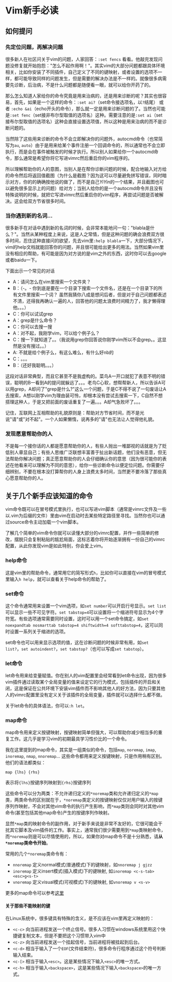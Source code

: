 Vim新手必读
===========

如何提问
--------

### 先定位问题，再解决问题

很多新人在社区问关于vim的问题，人家回答：`:set fencs` 看看。他敲完发现问题没修复就开始抱怨："怎么不起作用啊！"。其实vim的大部分问题都跟具体环境相关，比如你安装了不同插件，自己定义了不同的键映射，或者设置的选项不一样，都可能导致同样的问题发生，但是需要的解决办法是不一样的。就像很多病需要先诊断，后治病，不是什么问题都是随便看一眼，就可以给你开药了的。

那么怎么知道人家给你的命令究竟是用来治病的，还是用来诊断的呢？其实也很容易，首先，如果是一个这样的命令：`:set ai?`（set命令接选项名，以`?`结尾） 或者 `:echo &ai`（echo开头的命令），那么就一定是用来诊断问题的了。当然也可能是`:set fenc`（set接非布尔型取值的选项名）这种。需要注意的是`:set ai`（set接布尔型取值的选项名）这种会直接设置选项值，所以这种是用来治病的而不是诊断问题的。

当然除了这些用来诊断的命令不会立即解决你的问题外，autocmd命令（也常简写为`au`, `auto`）由于是用来给某个事件注册一个回调命令的，所以通常也不会立即执行，而是会在事件被触发的时候才执行。所以别人如果给你一个autocmd命令，那么通常是希望你将它写进vimrc然后重启你的vim程序的。

所以理解帮助你的人的意图，当别人是在帮你诊断问题的时候，配合地输入对方给的命令然后将返回值截图（为什么是截图？因为这可以尽量避免拼写错误，同时暗示对方，你的的确确按他说的做了，而不是自己*YiYin*的一个结果，并且截图也可以避免很多显示上的问题）给对方；当别人给你的是一个autocmd命令并且没有特殊说明的时候，就把它写进vimrc然后重启你的vim程序，再尝试问题是否被解决。这会给双方节省很多时间。

### 当你遇到新的名词...

很多新手在对话中遇到新的名词的时候，会非常本能地问一句："blabla是什么？"。当然从某种程度上来说，这是人之常情，但是这种问题的确会浪费双方很多时间，忍住这种直接问的欲望，先去vim里`:help blabla`一下，大部分情况下，vim的help文档就能回答你的问题，并且很可能给出更多的用法。当然如果vim里没有相应的帮助，有可能是因为对方说的是vim之外的东西，这时你可以去google或者baidu一下。

下面出示一个常见的对话

- A：请问怎么在vim里搜索一个文件夹？
- B：（-。- 你到底是要在一个目录下搜索一个文件名，还是在一个目录下的所有文件里搜索一个词？ 虽然我猜你八成是想问后者，但是对于自己问题都表述不清，还得我再确认一遍的人，回答他的问题太浪费时间精力了，我才懒得理他。。。）
- C：你可以试试grep
- A：grep是什么命令？
- C：你可以去搜一搜
- A：对不起，我刚学vim，可以给个例子么？
- C：搜一下就知道了。。（我说用grep你回答说你刚学vim所以不会grep。。这显然是没有搜过。。）
- A: 不就是给个例子么，有这么难么，有什么好nb的
- C：。。。
- B：（还好我聪明。。。）

这段对话非常典型，而且它甚至不是我虚构的。菜鸟A一开口就犯了表意不明的错误，聪明的B一看到A的提问就躲远了。。。老鸟C心软，想帮帮新人，所以告诉A可以用grep，A却问了"grep是什么?"这么一个问题，于是C不得不说了一句废话让A去搜索，A想以刚学vim为理由装可怜，却根本没有尝试去搜索一下，C自然不想搭理这种人，于是又把前面的废话重复了一遍。。。A却气急败坏了。。。

记住，互联网上互相帮助的礼貌原则是：帮助对方节省时间，而不是光说"请"或"对不起"。一个人如果懒惰，说再多的"请"也无法让人觉得他礼貌。

### 发现愿意帮助你的人

不是每一个接你话的人都是愿意帮助你的人，有些人抛出一堆鄙视的话就是为了贬低别人章显自己；有些人思维广泛联想丰富善于扯出新话题，他们没有恶意，但无法帮助你解决问题；真正愿意帮助你的人会仔细确认你的意思（因为很可能你的表述在他看来可以理解为不同的意思），给你一些诊断命令以便定位问题。你需要仔细辨别，不要在根本没打算帮你的人身上浪费太多时间，当然更不要冷落了那些真心愿意帮助你的人。

关于几个新手应该知道的命令
--------------------------

vim命令既可以在冒号模式里执行，也可以写进vim脚本（通常是vimrc文件及一些以.vim为后缀的文件）里由vim在启动时去某些特定路径里寻找。当然你也可以通过source命令主动加载一个vim脚本。

了解几个简单的vim命令你就可以读懂大部分的vimrc配置，并作一些简单的修改，摆脱只会复制粘贴的尴尬局面，这标志着你将开始逐渐拥有一份自己的vimrc配置，从此你发现vim是如此特别，你会爱上vim。

### help命令

这是vim里的帮助命令，通常用它的简写形式`h`，比如你可以直接在vim的冒号模式里输入`h help`，就可以查看关于help命令的帮助了。

### set命令

这个命令通常用来设置一个vim选项，如`set number`可以开启行号显示。`set list`可以显示一些不可见字符。`set tabstop=4`可以设置将一个缩进符号显示为4个字符宽。有些选项通常需要同时设置，这时可以用一个set命令搞定，如`set noexpandtab nosmarttab tabstop=4 shiftwidth=4 softtabstop=4`，这可以同时设置一系列关于缩进的选项。

set命令也可以用来显示选项的值，这在诊断问题的时候非常有用，如`set list?`，`set autoindent?`，`set tabstop?`（也可以写成`set tabstop`）。

### let命令

let命令用来给变量赋值。你在别人的vim配置里会经常看到let命令出现，因为很多vim插件通过读取某个全局变量的值来设定它的行为模式，包括插件的开启和关闭，这是保证在公共环境下安装vim插件而不影响其他人的好方法，因为只要其他人的vimrc配置里没有定义关于该插件的全局变量，插件就可以选择什么都不做。

关于let命令的具体语法，你可以`:h let`。

### map命令

map命令用来定义按键映射，按键映射简单但强大，可以帮助你减少相当多的重复工作。这几乎是学习vim的初期最具学习性价比的一个命令。

我在这里提到的map命令，其实是一组类似的命令，包括`map`, `noremap`, `imap`, `inoremap`, `nmap`, `nnoremap`... 这些命令都用来定义按键映射，只是作用稍有区别。他们的语法都类似：

```map {lhs} {rhs}```

表示将`{lhs}`按键序列映射到`{rhs}`按键序列

这些命令可以分为两类：不允许递归定义的`*noremap`类和允许递归定义的`*map`类，两类命令的区别就在于，`*noremap`类定义的按键映射仅仅对用户输入的按键序列作映射，不会对其他vim命令的执行产生影响，而`*map`类则会同时对其他vim命令(甚至包括其他map命令)产生的按键序列作映射。

显然`*map`类的映射命令的副作用，对于新手来说是非常不友好的，它很可能会干扰其它脚本及vim插件的工作。事实上，通常我们很少需要用到`*map`类映射命令，而`*noremap`则是可以尽情使用的，所以，如果你对map命令不是十分熟悉，请**从`*noremap`类命令开始**。

常用的几个`*noremap`类命令有：
- `nnoremap` 定义normal模式(普通模式)下的键映射，如`nnoremap j gjzz`
- `inoremap` 定义insert模式(插入模式)下的键映射, 如`inoremap <c-s-tab> <esc>g<s-t>`
- `vnoremap` 定义visual模式(可视模式)下的键映射, 如`vnoremap v <s-v>`

更多的map命令可以参考[这里](http://man.lupaworld.com/content/manage/vi/doc/map.html)

#### 关于那些不能映射的键

在Linux系统中，很多键具有特殊的含义，是不应该在vim里再定义映射的：
- `<c-c>` 向当前进程发送一个终止信号。很多人习惯在windows系统里用这个快捷键复制文本，但是不要把这个习惯带入vim中
- `<c-z>` 向当前进程发送一个挂起信号，当前进程将被挂起到后台。
- `<c-d>` 相当于输入了一个`EOF`(文件结束符)，很多命令行程序通过这个符号判断输入结束。
- `<c-[>` 相当于输入`<esc>`。这是某些情况下输入`<esc>`的唯一方式。
- `<c-h>` 相当于输入`<backspace>`，这是某些情况下输入`<backspace>`的唯一方式。


